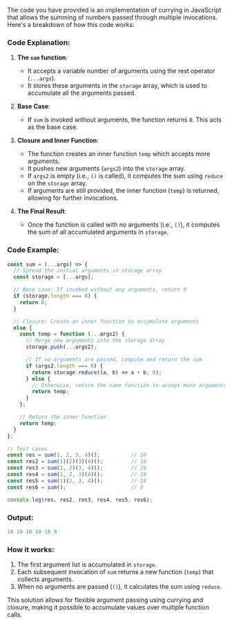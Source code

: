 The code you have provided is an implementation of currying in JavaScript that allows the summing of numbers passed through multiple invocations. Here's a breakdown of how this code works:

### Code Explanation:
1. **The `sum` function**:
   - It accepts a variable number of arguments using the rest operator (`...args`).
   - It stores these arguments in the `storage` array, which is used to accumulate all the arguments passed.
   
2. **Base Case**:
   - If `sum` is invoked without arguments, the function returns `0`. This acts as the base case.

3. **Closure and Inner Function**:
   - The function creates an inner function `temp` which accepts more arguments.
   - It pushes new arguments (`args2`) into the `storage` array.
   - If `args2` is empty (i.e., `()` is called), it computes the sum using `reduce` on the `storage` array.
   - If arguments are still provided, the inner function (`temp`) is returned, allowing for further invocations.

4. **The Final Result**:
   - Once the function is called with no arguments (i.e., `()`), it computes the sum of all accumulated arguments in `storage`.

### Code Example:

```javascript
const sum = (...args) => {
  // Spread the initial arguments in storage array
  const storage = [...args];

  // Base case: If invoked without any arguments, return 0
  if (storage.length === 0) {
    return 0;
  }

  // Closure: Create an inner function to accumulate arguments
  else {
    const temp = function (...args2) {
      // Merge new arguments into the storage array
      storage.push(...args2);

      // If no arguments are passed, compute and return the sum
      if (args2.length === 0) {
        return storage.reduce((a, b) => a + b, 0);
      } else {
        // Otherwise, return the same function to accept more arguments
        return temp;
      }
    };

    // Return the inner function
    return temp;
  }
};

// Test cases
const res = sum(1, 2, 3, 4)();          // 10
const res2 = sum(1)(2)(3)(4)();         // 10
const res3 = sum(1, 2)(3, 4)();         // 10
const res4 = sum(1, 2, 3)(4)();         // 10
const res5 = sum(1)(2, 3, 4)();         // 10
const res6 = sum();                     // 0

console.log(res, res2, res3, res4, res5, res6);
```

### Output:

```javascript
10 10 10 10 10 0
```

### How it works:
1. The first argument list is accumulated in `storage`.
2. Each subsequent invocation of `sum` returns a new function (`temp`) that collects arguments.
3. When no arguments are passed (`()`), it calculates the sum using `reduce`.

This solution allows for flexible argument passing using currying and closure, making it possible to accumulate values over multiple function calls.